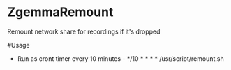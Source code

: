# ZgemmaRemount
Remount network share for recordings if it's dropped

#Usage
* Run as cront timer every 10 minutes - */10 * * * *  /usr/script/remount.sh
